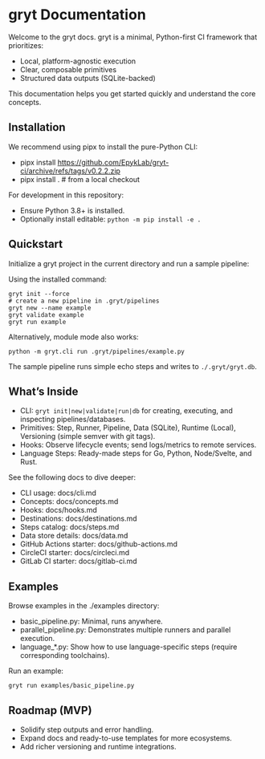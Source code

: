 # gryt Documentation

Welcome to the gryt docs. gryt is a minimal, Python-first CI framework that prioritizes:
- Local, platform-agnostic execution
- Clear, composable primitives
- Structured data outputs (SQLite-backed)

This documentation helps you get started quickly and understand the core concepts.

## Installation

We recommend using pipx to install the pure-Python CLI:

- pipx install https://github.com/EpykLab/gryt-ci/archive/refs/tags/v0.2.2.zip
- pipx install . # from a local checkout

For development in this repository:
- Ensure Python 3.8+ is installed.
- Optionally install editable: `python -m pip install -e .`

## Quickstart

Initialize a gryt project in the current directory and run a sample pipeline:

Using the installed command:
```
gryt init --force
# create a new pipeline in .gryt/pipelines
gryt new --name example
gryt validate example
gryt run example
```

Alternatively, module mode also works:
```
python -m gryt.cli run .gryt/pipelines/example.py
```

The sample pipeline runs simple echo steps and writes to `./.gryt/gryt.db`.

## What’s Inside

- CLI: `gryt init|new|validate|run|db` for creating, executing, and inspecting pipelines/databases.
- Primitives: Step, Runner, Pipeline, Data (SQLite), Runtime (Local), Versioning (simple semver with git tags).
- Hooks: Observe lifecycle events; send logs/metrics to remote services.
- Language Steps: Ready-made steps for Go, Python, Node/Svelte, and Rust.

See the following docs to dive deeper:
- CLI usage: docs/cli.md
- Concepts: docs/concepts.md
- Hooks: docs/hooks.md
- Destinations: docs/destinations.md
- Steps catalog: docs/steps.md
- Data store details: docs/data.md
- GitHub Actions starter: docs/github-actions.md
- CircleCI starter: docs/circleci.md
- GitLab CI starter: docs/gitlab-ci.md

## Examples

Browse examples in the ./examples directory:
- basic_pipeline.py: Minimal, runs anywhere.
- parallel_pipeline.py: Demonstrates multiple runners and parallel execution.
- language_*.py: Show how to use language-specific steps (require corresponding toolchains).

Run an example:
```
gryt run examples/basic_pipeline.py
```

## Roadmap (MVP)
- Solidify step outputs and error handling.
- Expand docs and ready-to-use templates for more ecosystems.
- Add richer versioning and runtime integrations.
